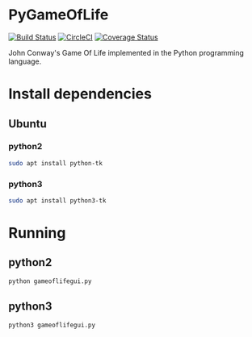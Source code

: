 # PyGameOfLife

[![Build Status](https://travis-ci.org/AaronRobson/PyGameOfLife.svg?branch=master)](https://travis-ci.org/AaronRobson/PyGameOfLife)
[![CircleCI](https://circleci.com/gh/AaronRobson/PyGameOfLife.svg?style=svg)](https://circleci.com/gh/AaronRobson/PyGameOfLife)
[![Coverage Status](https://coveralls.io/repos/github/AaronRobson/PyGameOfLife/badge.svg?branch=master)](https://coveralls.io/github/AaronRobson/PyGameOfLife?branch=master)

John Conway's Game Of Life implemented in the Python programming language.

# Install dependencies

## Ubuntu

### python2
```bash
sudo apt install python-tk
```

### python3
```bash
sudo apt install python3-tk
```

# Running

## python2
```bash
python gameoflifegui.py
```

## python3
```bash
python3 gameoflifegui.py
```